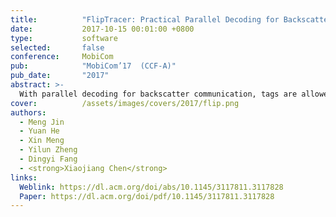 ```yaml
---
title:          "FlipTracer: Practical Parallel Decoding for Backscatter Communication"
date:           2017-10-15 00:01:00 +0800
type:           software
selected:       false
conference:     MobiCom 
pub:            "MobiCom’17  (CCF-A)"
pub_date:       "2017"
abstract: >-
  With parallel decoding for backscatter communication, tags are allowed to transmit concurrently and more efficiently. Existing parallel decoding mechanisms, however, assume that signals of the tags are highly stable, and hence may not perform optimally in the naturally dynamic backscatter systems. This paper introduces FlipTracer, a practical system that achieves highly reliable parallel decoding even in hostile channel conditions. FlipTracer is designed with a key insight: although the collided signal is time-varying and irregular, transitions between signals' combined states follow highly stable probabilities, which offers important clues for identifying the collided signals, and provides us with an opportunity to decode the collided signals without relying on stable signals. Motivated by this observation, we propose a graphical model, called one-flip-graph (OFG), to capture the transition pattern of collided signals, and design a reliable approach to construct the OFG in a manner robust to the diversity in backscatter systems. Then FlipTracer can resolve the collided signals by tracking the OFG. We have implemented FlipTracer and evaluated its performance with extensive experiments across a wide variety of scenarios. Our experimental results have shown that FlipTracer achieves a maximum aggregated throughput that approaches 2 Mbps, which is 6x higher than the state-of-the-art.
cover:          /assets/images/covers/2017/flip.png
authors:
  - Meng Jin
  - Yuan He
  - Xin Meng
  - Yilun Zheng
  - Dingyi Fang
  - <strong>Xiaojiang Chen</strong>
links:
  Weblink: https://dl.acm.org/doi/abs/10.1145/3117811.3117828
  Paper: https://dl.acm.org/doi/pdf/10.1145/3117811.3117828
---
```

